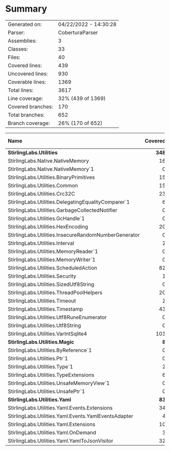 ﻿# Summary
|||
|:---|:---|
| Generated on: | 04/22/2022 - 14:30:28 |
| Parser: | CoberturaParser |
| Assemblies: | 3 |
| Classes: | 33 |
| Files: | 40 |
| Covered lines: | 439 |
| Uncovered lines: | 930 |
| Coverable lines: | 1369 |
| Total lines: | 3617 |
| Line coverage: | 32% (439 of 1369) |
| Covered branches: | 170 |
| Total branches: | 652 |
| Branch coverage: | 26% (170 of 652) |

|**Name**|**Covered**|**Uncovered**|**Coverable**|**Total**|**Line coverage**|**Covered**|**Total**|**Branch coverage**|
|:---|---:|---:|---:|---:|---:|---:|---:|---:|
|**StirlingLabs.Utilities**|**348**|**770**|**1118**|**3756**|**31.1%**|**131**|**552**|**23.7%**|
|StirlingLabs.Native.NativeMemory|16|16|32|139|50%|2|6|33.3%|
|StirlingLabs.Native.NativeMemory`1|0|11|11|139|0%|0|4|0%|
|StirlingLabs.Utilities.BinaryPrimitives|15|241|256|1067|5.8%|11|196|5.6%|
|StirlingLabs.Utilities.Common|15|37|52|234|28.8%|6|16|37.5%|
|StirlingLabs.Utilities.Crc32C|23|70|93|213|24.7%|12|44|27.2%|
|StirlingLabs.Utilities.DelegatingEqualityComparer`1|6|8|14|34|42.8%|1|8|12.5%|
|StirlingLabs.Utilities.GarbageCollectedNotifier|0|8|8|29|0%|0|6|0%|
|StirlingLabs.Utilities.GcHandle`1|0|17|17|72|0%|0|4|0%|
|StirlingLabs.Utilities.HexEncoding|20|20|40|93|50%|2|10|20%|
|StirlingLabs.Utilities.InsecureRandomNumberGenerator|0|11|11|38|0%|0|4|0%|
|StirlingLabs.Utilities.Interval|2|3|5|30|40%|0|0||
|StirlingLabs.Utilities.MemoryReader`1|0|8|8|23|0%|0|2|0%|
|StirlingLabs.Utilities.MemoryWriter`1|0|7|7|20|0%|0|2|0%|
|StirlingLabs.Utilities.ScheduledAction|82|13|95|232|86.3%|25|32|78.1%|
|StirlingLabs.Utilities.Security|1|42|43|98|2.3%|0|22|0%|
|StirlingLabs.Utilities.SizedUtf8String|0|58|58|224|0%|0|28|0%|
|StirlingLabs.Utilities.ThreadPoolHelpers|20|0|20|89|100%|5|8|62.5%|
|StirlingLabs.Utilities.Timeout|2|3|5|30|40%|0|0||
|StirlingLabs.Utilities.Timestamp|43|30|73|233|58.9%|13|22|59%|
|StirlingLabs.Utilities.Utf8RuneEnumerator|0|17|17|60|0%|0|6|0%|
|StirlingLabs.Utilities.Utf8String|0|145|145|398|0%|0|72|0%|
|StirlingLabs.Utilities.VarIntSqlite4|103|5|108|261|95.3%|54|60|90%|
|**StirlingLabs.Utilities.Magic**|**8**|**112**|**120**|**0**|**6.6%**|**2**|**42**|**4.7%**|
|StirlingLabs.Utilities.ByReference`1|0|4|4|0|0%|0|0||
|StirlingLabs.Utilities.Ptr`1|0|40|40|0|0%|0|18|0%|
|StirlingLabs.Utilities.Type`1|2|20|22|0|9%|0|0||
|StirlingLabs.Utilities.TypeExtensions|6|0|6|0|100%|2|4|50%|
|StirlingLabs.Utilities.UnsafeMemoryView`1|0|9|9|0|0%|0|2|0%|
|StirlingLabs.Utilities.UnsafePtr`1|0|39|39|0|0%|0|18|0%|
|**StirlingLabs.Utilities.Yaml**|**83**|**48**|**131**|**0**|**63.3%**|**37**|**58**|**63.7%**|
|StirlingLabs.Utilities.Yaml.Events.Extensions|34|1|35|0|97.1%|21|22|95.4%|
|StirlingLabs.Utilities.Yaml.Events.YamlEventsAdapter|4|9|13|0|30.7%|0|0||
|StirlingLabs.Utilities.Yaml.Extensions|10|24|34|0|29.4%|2|14|14.2%|
|StirlingLabs.Utilities.Yaml.OnDemand|3|0|3|0|100%|0|0||
|StirlingLabs.Utilities.Yaml.YamlToJsonVisitor|32|14|46|0|69.5%|14|22|63.6%|
